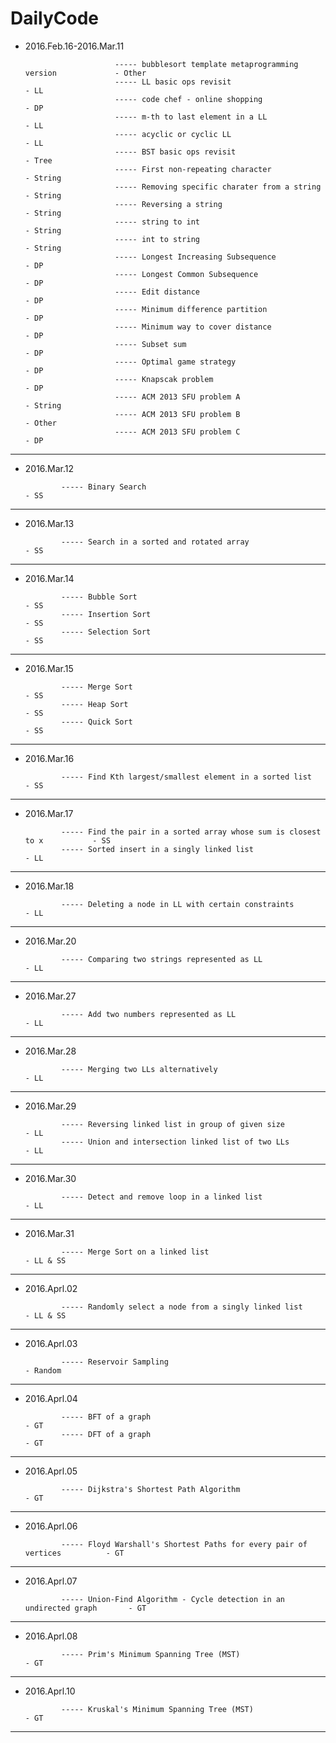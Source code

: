 # DailyCode



- 2016.Feb.16-2016.Mar.11

                          ----- bubblesort template metaprogramming version             - Other
                          ----- LL basic ops revisit                                    - LL   
                          ----- code chef - online shopping                             - DP
                          ----- m-th to last element in a LL                            - LL
                          ----- acyclic or cyclic LL                                    - LL
                          ----- BST basic ops revisit                                   - Tree
                          ----- First non-repeating character                           - String
                          ----- Removing specific charater from a string                - String
                          ----- Reversing a string                                      - String
                          ----- string to int                                           - String
                          ----- int to string                                           - String
                          ----- Longest Increasing Subsequence                          - DP
                          ----- Longest Common Subsequence                              - DP
                          ----- Edit distance                                           - DP
                          ----- Minimum difference partition                            - DP
                          ----- Minimum way to cover distance                           - DP
                          ----- Subset sum                                              - DP
                          ----- Optimal game strategy                                   - DP
                          ----- Knapscak problem                                        - DP
                          ----- ACM 2013 SFU problem A                                  - String
                          ----- ACM 2013 SFU problem B                                  - Other
                          ----- ACM 2013 SFU problem C                                  - DP
---

- 2016.Mar.12 

              ----- Binary Search                                                       - SS
---

- 2016.Mar.13 

              ----- Search in a sorted and rotated array                                - SS
---

- 2016.Mar.14 

              ----- Bubble Sort                                                         - SS
              ----- Insertion Sort                                                      - SS
              ----- Selection Sort                                                      - SS
---

- 2016.Mar.15 

              ----- Merge Sort                                                          - SS
              ----- Heap Sort                                                           - SS
              ----- Quick Sort                                                          - SS
---

- 2016.Mar.16 

              ----- Find Kth largest/smallest element in a sorted list                  - SS
---

- 2016.Mar.17 

              ----- Find the pair in a sorted array whose sum is closest to x           - SS
              ----- Sorted insert in a singly linked list                               - LL
---

- 2016.Mar.18 

              ----- Deleting a node in LL with certain constraints                      - LL
---

- 2016.Mar.20 

              ----- Comparing two strings represented as LL                             - LL
---

- 2016.Mar.27 

              ----- Add two numbers represented as LL                                   - LL
---

- 2016.Mar.28 

              ----- Merging two LLs alternatively                                       - LL
---

- 2016.Mar.29 

              ----- Reversing linked list in group of given size                        - LL
              ----- Union and intersection linked list of two LLs                       - LL
---

- 2016.Mar.30

              ----- Detect and remove loop in a linked list                             - LL
---

- 2016.Mar.31

              ----- Merge Sort on a linked list                                         - LL & SS
---

- 2016.Aprl.02

              ----- Randomly select a node from a singly linked list                    - LL & SS
---

- 2016.Aprl.03

              ----- Reservoir Sampling                                                  - Random
---

- 2016.Aprl.04

              ----- BFT of a graph                                                      - GT
              ----- DFT of a graph                                                      - GT
---

- 2016.Aprl.05

              ----- Dijkstra's Shortest Path Algorithm                                  - GT
---

- 2016.Aprl.06

              ----- Floyd Warshall's Shortest Paths for every pair of vertices          - GT
---

- 2016.Aprl.07

              ----- Union-Find Algorithm - Cycle detection in an undirected graph       - GT
---

- 2016.Aprl.08

              ----- Prim's Minimum Spanning Tree (MST)                                  - GT
---

- 2016.Aprl.10

              ----- Kruskal's Minimum Spanning Tree (MST)                               - GT
---













  
  
